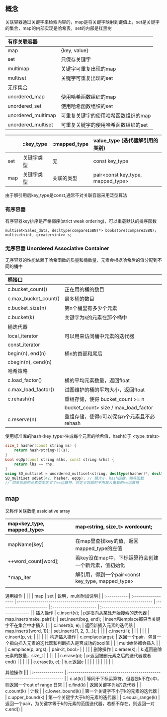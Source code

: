 ## 概念
关联容器通过关键字来检索内容的，map是将关键字映射到键值上，set是关键字的集合，map的内部实现是哈希表，set的内部是红黑树

| 有序关联容器       |                                     |
| :----------------- | :---------------------------------- |
| map                | {key, value}                        |
| set                | 只保存关键字                        |
| multimap           | 关键字可重复出现的map               |
| multiset           | 关键字可重复出现的set               |
| 无序集合           |                                     |
| unordered_map      | 使用哈希函数组织的map               |
| unordered_set      | 使用哈希函数组织的set               |
| unordered_multimap | 可重复关键字的使用哈希函数组织的map |
| unordered_multiset | 可重复关键字的使用哈希函数组织的set |

|     | ::key_type | ::mapped_type | value_type (迭代器解引用的类别)   |
| :-- | :--------- | :------------ | :-------------------------------- |
| set | 关键字类型 | 无            | const key_type                    |
| map | 关键字类型 | 关联的类型    | pair<const key_type, mapped_type> |

由于解引用后key_type是const,通常不对关联容器采用泛型算法


### 有序容器
有序容器key排序是严格弱序(strict weak ordering)，可以重载默认的排序函数

```c+++
multiset<Sales_data, decltype(compareISBN)*> bookstore(compareISBN);
multiset<int, greater<int>> s;
```

### 无序容器 Unordered Associative Container
无序容器的性能依赖于哈希函数的质量和桶数量，元素会根据哈希后的值分配到不同的桶中  

| 桶接口               |                                            |
| :------------------- | :----------------------------------------- |
| c.bucket_count()     | 正在用的桶的数目                           |
| c.max_bucket_count() | 最多桶的数目                               |
| c.bucket_size(n)     | 第n个桶里有多少个元素                      |
| c.bucket(k)          | 关键字为k的元素在那个桶中                  |
| 桶迭代器             |                                            |
| local_iterator       | 可以用来访问桶中元素的迭代器               |
| const_iterator       |                                            |
| begin(n), end(n)     | 桶n的首部和尾后                            |
| cbegin(n), cend(n)   |                                            |
| 哈希策略             |                                            |
| c.load_factor()      | 桶的平均元素数量，返回float                |
| c.max_load_factor()  | 试图维护的桶的平均大小，返回float          |
| c.rehash(n)          | 重组存储，使得 bucket_count >= n           |
|                      | bucket_count> size / max_load_factor       |
| c.reserve(n)         | 重组存储，使得c可以保存n个元素且不必rehash |


使用标准库的hash<key_type>生成每个元素的哈希值，hash位于 <type_traits>
```c++
size_t hasher(const string &s) {
	return hash<string>()(s);
}
bool eqOp(const string &lhs, const string &rhs) {
	return lhs == rhs;
}
using SD_multiset = unordered_multiset<string, decltype(hasher)*, decltype(eqOP)*>;
SD_multiset sdSet(42, hasher, eqOp); // 桶大小，hash函数，相等函数
// 如果容器的元素类型定义了==运算符，则定义容器时不用放入重载的==运算符
```

## map

又称作关联数组 assiciative array

| map<key_type, mapped_type> | map<string, size_t> wordcount;                       |
| :------------------------- | :--------------------------------------------------- |
|                            |                                                      |
| mapName[key]               | 在map里查找key的值，返回mapped_type的左值            |
| ++word_count[word];        | 若key没在map中，下标运算符会创建一个新元素，值初始化 |
| *map_iter                  | 解引用，得到一个pair<const key_type, mapped_type>    |
|                            |                                                      |


通用操作
|              |                     |                                                                      | map                      | set                     | 说明，multi附加说明                         |
| :----------- | :------------------ | :------------------------------------------------------------------- | :----------------------- | :---------------------- | :------------------------------------------ |
| 插入操作     | c.insert(v);        | p是指向从某处开始搜索的迭代器                                        | map.insert(make_pair()); | set.insert(beg, end);   | insert和emplace都只当关键字不在集合中才插入 |
|              | c.insert(b, e);     | 返回新插入元素的迭代器                                               | map.insert({word, 1});   | set.insert({1, 2, 3…}); |                                             |
|              | c.insert(il);       |                                                                      |                          |                         |                                             |
|              | c.insert(p, v);     |                                                                      |                          |                         |                                             |
| 构造插入操作 | c.emplace(args);    | 返回一个pair，包含一个指向插入元素的迭代器和判断插入是否成功的bool值 |                          |                         | multi始终都会插入                           |
|              | c.emplace(p, args); | pair<it, bool>                                                       |                          |                         |                                             |
| 删除操作     | c.erase(k);         | k:返回删除元素的数量，size_t                                         |                          |                         |                                             |
|              | c.erase(p);         | p:返回被删元素之后的迭代器或者end()                                  |                          |                         |                                             |
|              | c.erase(b, e);      | b,e:返回e                                                            |                          |                         |                                             |
|              |                     |                                                                      |                          |                         |                                             |


其他操作
|||
| :--------------- | :--------------------------------------------------------------------------- |
| c.at(k)          | 等同于下标运算符，但要是k不在c中，则返回一个out of range 日常                |
| c.find(k)        | 返回关键字为k的迭代器                                                        |
| c.count(k)       | 计数                                                                         |
| c.lower_bound(k) | 第一个关键字不小于k的元素的迭代器                                            |
| c.upper_bound(k) | 第一个关键字大于k的元素的迭代器                                              |
| c.equal_range(k) | 返回一个pair，为关键字等于k的元素的范围迭代器，若都不存在，则返回一对c.end() |

